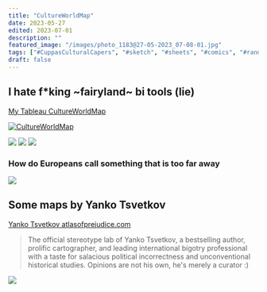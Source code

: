 ```yaml
---
title: "CultureWorldMap"
date: 2023-05-27
edited: 2023-07-01
description: ""
featured_image: "/images/photo_1183@27-05-2023_07-08-01.jpg"
tags: ["#CuppasCulturalCapers", "#sketch", "#sheets", "#comics", "#random_EU"]
draft: false
---
```


## I hate f*king ~fairyland~ bi tools (lie)
[My Tableau CultureWorldMap](https://public.tableau.com/views/CultureWorldMap/Dashboard1)

<div class='tableauPlaceholder' id='viz1687323272643' style='position: relative'><noscript><a href='#'><img alt='CultureWorldMap ' src='https:&#47;&#47;public.tableau.com&#47;static&#47;images&#47;Cu&#47;CultureWorldMap&#47;Dashboard1&#47;1_rss.png' style='border: none' /></a></noscript><object class='tableauViz'  style='display:none;'><param name='host_url' value='https%3A%2F%2Fpublic.tableau.com%2F' /> <param name='embed_code_version' value='3' /> <param name='site_root' value='' /><param name='name' value='CultureWorldMap&#47;Dashboard1' /><param name='tabs' value='no' /><param name='toolbar' value='yes' /><param name='static_image' value='https:&#47;&#47;public.tableau.com&#47;static&#47;images&#47;Cu&#47;CultureWorldMap&#47;Dashboard1&#47;1.png' /> <param name='animate_transition' value='yes' /><param name='display_static_image' value='yes' /><param name='display_spinner' value='yes' /><param name='display_overlay' value='yes' /><param name='display_count' value='yes' /><param name='language' value='en-US' /></object></div>                <script type='text/javascript'>                    var divElement = document.getElementById('viz1687323272643');                    var vizElement = divElement.getElementsByTagName('object')[0];                    if ( divElement.offsetWidth > 800 ) { vizElement.style.width='100%';vizElement.style.height='827px';} else if ( divElement.offsetWidth > 500 ) { vizElement.style.width='1000px';vizElement.style.height='827px';} else { vizElement.style.width='100%';vizElement.style.height='727px';}                     var scriptElement = document.createElement('script');                    scriptElement.src = 'https://public.tableau.com/javascripts/api/viz_v1.js';                    vizElement.parentNode.insertBefore(scriptElement, vizElement);                </script>


![](/images/photo_1183@27-05-2023_07-08-01.jpg)
![](/images/photo_1184@27-05-2023_07-08-01.jpg)
![](/images/photo_1185@27-05-2023_07-08-01.jpg)


### How do Europeans call something that is too far away
![](/images/47f0b5eb-0107-465e-a7a4-44dd579424b3.jpeg)

## Some maps by Yanko Tsvetkov

[Yanko Tsvetkov atlasofprejudice.com](https://atlasofprejudice.com/)
> The official stereotype lab of Yanko Tsvetkov, a bestselling author, prolific cartographer, and leading international bigotry professional with a taste for salacious political incorrectness and unconventional historical studies. Opinions are not his own, he's merely a curator :)

![](/images/1_1VlEIWhT_tG4mYYiuqjYmQ.jpg)